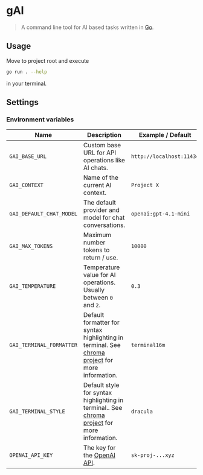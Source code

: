 # gAI

> A command line tool for AI based tasks written in [Go](https://go.dev).

## Usage

Move to project root and execute

```bash
go run . --help
```

in your terminal.

## Settings

### Environment variables

| Name                     | Description                                                                                                                                                    | Example / Default        |
| ------------------------ | -------------------------------------------------------------------------------------------------------------------------------------------------------------- | ------------------------ |
| `GAI_BASE_URL`           | Custom base URL for API operations like AI chats.                                                                                                              | `http://localhost:11434` |
| `GAI_CONTEXT`            | Name of the current AI context.                                                                                                                                | `Project X`              |
| `GAI_DEFAULT_CHAT_MODEL` | The default provider and model for chat conversations.                                                                                                         | `openai:gpt-4.1-mini`    |
| `GAI_MAX_TOKENS`         | Maximum number tokens to return / use.                                                                                                                         | `10000`                  |
| `GAI_TEMPERATURE`        | Temperature value for AI operations. Usually between `0` and `2`.                                                                                              | `0.3`                    |
| `GAI_TERMINAL_FORMATTER` | Default formatter for syntax highlighting in terminal. See [chroma project](https://github.com/alecthomas/chroma/tree/master/formatters) for more information. | `terminal16m`            |
| `GAI_TERMINAL_STYLE`     | Default style for syntax highlighting in terminal.. See [chroma project](https://github.com/alecthomas/chroma/tree/master/styles) for more information.        | `dracula`                |
| `OPENAI_API_KEY`         | The key for the [OpenAI API](https://help.openai.com/en/articles/4936850-where-do-i-find-my-openai-api-key).                                                   | `sk-proj-...xyz`         |
